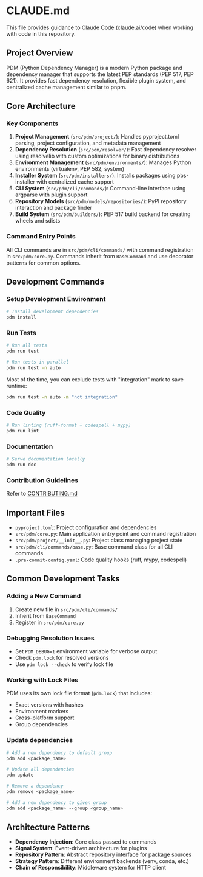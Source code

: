# CLAUDE.md

This file provides guidance to Claude Code (claude.ai/code) when working with code in this repository.

## Project Overview

PDM (Python Dependency Manager) is a modern Python package and dependency manager that supports the latest PEP standards (PEP 517, PEP 621). It provides fast dependency resolution, flexible plugin system, and centralized cache management similar to pnpm.

## Core Architecture

### Key Components

1. **Project Management** (`src/pdm/project/`): Handles pyproject.toml parsing, project configuration, and metadata management
2. **Dependency Resolution** (`src/pdm/resolver/`): Fast dependency resolver using resolvelib with custom optimizations for binary distributions
3. **Environment Management** (`src/pdm/environments/`): Manages Python environments (virtualenv, PEP 582, system)
4. **Installer System** (`src/pdm/installers/`): Installs packages using pbs-installer with centralized cache support
5. **CLI System** (`src/pdm/cli/commands/`): Command-line interface using argparse with plugin support
6. **Repository Models** (`src/pdm/models/repositories/`): PyPI repository interaction and package finder
7. **Build System** (`src/pdm/builders/`): PEP 517 build backend for creating wheels and sdists

### Command Entry Points

All CLI commands are in `src/pdm/cli/commands/` with command registration in `src/pdm/core.py`. Commands inherit from `BaseCommand` and use decorator patterns for common options.

## Development Commands

### Setup Development Environment
```bash
# Install development dependencies
pdm install
```

### Run Tests
```bash
# Run all tests
pdm run test

# Run tests in parallel
pdm run test -n auto
```

Most of the time, you can exclude tests with "integration" mark to save runtime:

```bash
pdm run test -n auto -m "not integration"
```

### Code Quality
```bash
# Run linting (ruff-format + codespell + mypy)
pdm run lint
```

### Documentation
```bash
# Serve documentation locally
pdm run doc
```

### Contribution Guidelines

Refer to [CONTRIBUTING.md](CONTRIBUTING.md)

## Important Files

- `pyproject.toml`: Project configuration and dependencies
- `src/pdm/core.py`: Main application entry point and command registration
- `src/pdm/project/__init__.py`: Project class managing project state
- `src/pdm/cli/commands/base.py`: Base command class for all CLI commands
- `.pre-commit-config.yaml`: Code quality hooks (ruff, mypy, codespell)

## Common Development Tasks

### Adding a New Command
1. Create new file in `src/pdm/cli/commands/`
2. Inherit from `BaseCommand`
3. Register in `src/pdm/core.py`

### Debugging Resolution Issues
- Set `PDM_DEBUG=1` environment variable for verbose output
- Check `pdm.lock` for resolved versions
- Use `pdm lock --check` to verify lock file

### Working with Lock Files

PDM uses its own lock file format (`pdm.lock`) that includes:
- Exact versions with hashes
- Environment markers
- Cross-platform support
- Group dependencies

### Update dependencies

```bash
# Add a new dependency to default group
pdm add <package_name>

# Update all dependencies
pdm update

# Remove a dependency
pdm remove <package_name>

# Add a new dependency to given group
pdm add <package_name> --group <group_name>
```

## Architecture Patterns

- **Dependency Injection**: Core class passed to commands
- **Signal System**: Event-driven architecture for plugins
- **Repository Pattern**: Abstract repository interface for package sources
- **Strategy Pattern**: Different environment backends (venv, conda, etc.)
- **Chain of Responsibility**: Middleware system for HTTP client

